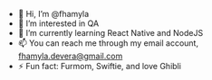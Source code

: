 - 👋 Hi, I’m @fhamyla
- 👀 I’m interested in QA
- 🌱 I’m currently learning React Native and NodeJS
- 📫 You can reach me through my email account, fhamyla.devera@gmail.com
- ⚡ Fun fact: Furmom, Swiftie, and love Ghibli 

<!---
fhamyla/fhamyla is a ✨ special ✨ repository because its `README.md` (this file) appears on your GitHub profile.
You can click the Preview link to take a look at your changes.
--->
